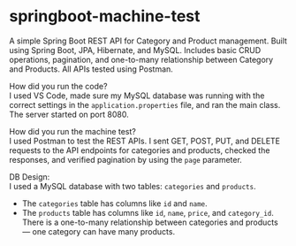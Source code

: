 # springboot-machine-test
A simple Spring Boot REST API for Category and Product management. Built using Spring Boot, JPA, Hibernate, and MySQL. Includes basic CRUD operations, pagination, and one-to-many relationship between Category and Products. All APIs tested using Postman.

How did you run the code?  
I used VS Code, made sure my MySQL database was running with the correct settings in the `application.properties` file, and ran the main class. The server started on port 8080.

How did you run the machine test?  
I used Postman to test the REST APIs. I sent GET, POST, PUT, and DELETE requests to the API endpoints for categories and products, checked the responses, and verified pagination by using the `page` parameter.

DB Design:  
I used a MySQL database with two tables: `categories` and `products`.  
- The `categories` table has columns like `id` and `name`.  
- The `products` table has columns like `id`, `name`, `price`, and `category_id`.  
There is a one-to-many relationship between categories and products — one category can have many products.

